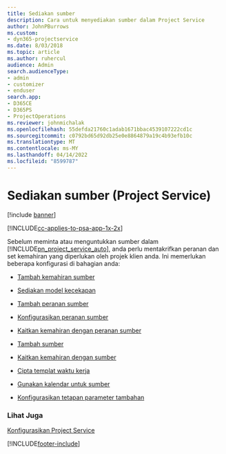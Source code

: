 ```yaml
---
title: Sediakan sumber
description: Cara untuk menyediakan sumber dalam Project Service
author: JohnPBurrows
ms.custom:
- dyn365-projectservice
ms.date: 8/03/2018
ms.topic: article
ms.author: ruhercul
audience: Admin
search.audienceType:
- admin
- customizer
- enduser
search.app:
- D365CE
- D365PS
- ProjectOperations
ms.reviewer: johnmichalak
ms.openlocfilehash: 55defda21760c1adab1671bbac4539107222cd1c
ms.sourcegitcommit: c0792bd65d92db25e0e8864879a19c4b93efb10c
ms.translationtype: MT
ms.contentlocale: ms-MY
ms.lasthandoff: 04/14/2022
ms.locfileid: "8599787"
---
```

# <a name="set-up-resources-project-service"></a>Sediakan sumber (Project Service)

[!include [banner](../includes/psa-now-project-operations.md)]

[!INCLUDE[cc-applies-to-psa-app-1x-2x](../includes/cc-applies-to-psa-app-1x-2x.md)]

Sebelum meminta atau menguntukkan sumber dalam [!INCLUDE[pn_project_service_auto](../includes/pn-project-service-auto.md)], anda perlu mentakrifkan peranan dan set kemahiran yang diperlukan oleh projek klien anda. Ini memerlukan beberapa konfigurasi di bahagian anda:  
  
-   [Tambah kemahiran sumber](../psa/add-resource-skills.md)  
  
-   [Sediakan model kecekapan](../psa/set-up-proficiency-models.md)  
  
-   [Tambah peranan sumber](../psa/add-resource-roles.md)  
  
-   [Konfigurasikan peranan sumber](../psa/configure-resource-roles.md)  
  
-   [Kaitkan kemahiran dengan peranan sumber](../psa/associate-skills-with-resource-roles.md)  
  
-   [Tambah sumber](../psa/add-resources.md)  
  
-   [Kaitkan kemahiran dengan sumber](../psa/associate-skills-with-resources.md)  
  
-   [Cipta templat waktu kerja](../psa/create-work-hours-template.md)  
  
-   [Gunakan kalendar untuk sumber](../psa/apply-calendar-resource.md)  
  
-   [Konfigurasikan tetapan parameter tambahan](../psa/configure-additional-parameters-settings.md)  
  
### <a name="see-also"></a>Lihat Juga  
 [Konfigurasikan Project Service](../psa/configure.md)


[!INCLUDE[footer-include](../includes/footer-banner.md)]
